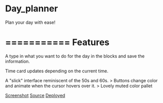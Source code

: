 # Day_planner
Plan your day with ease!

===========
Features
===========

A type in what you want to do for the day in the blocks and save the information.

Time card updates depending on the current time.

A "slick" interface reminiscent of the 50s and 60s.
    > Buttons change color and animate when the cursor hovers over it.
    > Lovely muted color pallet




[Screenshot]()
[Source](https://github.com/Relten98/Day_planner)
[Deployed](https://relten98.github.io/Day_planner)